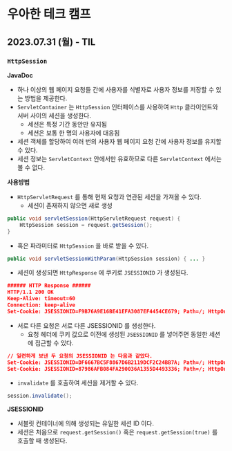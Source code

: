 # 우아한 테크 캠프

## 2023.07.31 (월) - TIL

### `HttpSession`

**JavaDoc**
- 하나 이상의 웹 페이지 요청들 간에 사용자를 식별자로 사용자 정보를 저장할 수 있는 방법을 제공한다.
- `ServletContainer` 는 `HttpSession` 인터페이스를 사용하여 `Http` 클라이언트와 서버 사이의 세션을 생성한다.
  - 세션은 특정 기간 동안만 유지됨
  - 세션은 보통 한 명의 사용자에 대응됨 
- 세션 객체를 할당하여 여러 번의 사용자 웹 페이지 요청 간에 사용자 정보를 유지할 수 있다.
- 세션 정보는 `ServletContext` 안에서만 유효하므로 다른 `ServletContext` 에서는 볼 수 없다.

**사용방법**

- `HttpServletRequest` 를 통해 현재 요청과 연관된 세션을 가져올 수 있다.
  - 세션이 존재하지 않으면 새로 생성
```java
public void servletSession(HttpServletRequest request) {
    HttpSession session = request.getSession();
}
```

- 혹은 파라미터로 `HttpSession` 을 바로 받을 수 있다.
```java
public void servletSessionWithParam(HttpSession session) { ... }
```

- 세션이 생성되면 `HttpResponse` 에 쿠키로 `JSESSIONID` 가 생성된다.
```json
###### HTTP Response ######
HTTP/1.1 200 OK
Keep-Alive: timeout=60
Connection: keep-alive
Set-Cookie: JSESSIONID=F9B76A9E16BE41EFA3087EF4454CE679; Path=/; HttpOnly
```

- 서로 다른 요청은 서로 다른 JSESSIONID 를 생성한다.
  - 요청 헤더에 쿠키 값으로 이전에 생성된 `JSESSIONID` 를 넣어주면 동일한 세션에 접근할 수 있다.
```json
// 일련하게 보낸 두 요청의 JSESSIONID 는 다음과 같았다.
Set-Cookie: JSESSIONID=DF6667BC5F8867D6B2119DCF2C24BB7A; Path=/; HttpOnly
Set-Cookie: JSESSIONID=87986AFB084FA290036A1355D4493336; Path=/; HttpOnly
```
- `invalidate` 를 호출하여 세션을 제거할 수 있다.
```java
session.invalidate();
```

**JSESSIONID**
- 서블릿 컨테이너에 의해 생성되는 유일한 세션 ID 이다.
- 세션은 처음으로 `request.getSession()` 혹은 `request.getSession(true)` 를 호출할 때 생성된다. 
